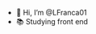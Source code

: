 - 👋 Hi, I’m @LFranca01
- 📚 Studying front end

<!---
LFranca01/LFranca01 is a ✨ special ✨ repository because its `README.md` (this file) appears on your GitHub profile.
You can click the Preview link to take a look at your changes.
--->
